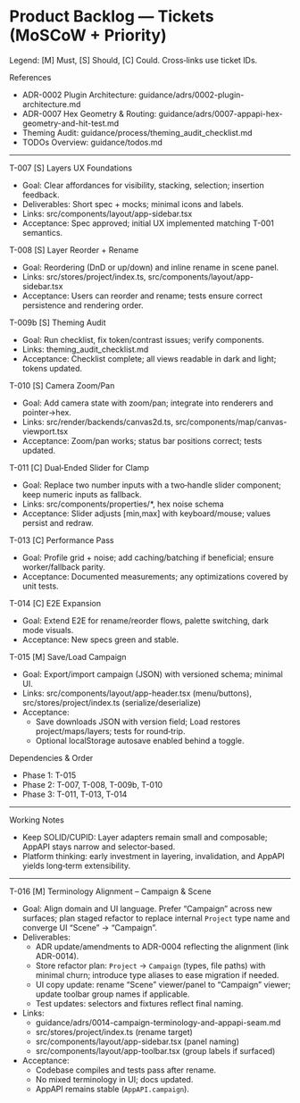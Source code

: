 # Product Backlog — Tickets (MoSCoW + Priority)

Legend: [M] Must, [S] Should, [C] Could. Cross‑links use ticket IDs.

References

- ADR-0002 Plugin Architecture: guidance/adrs/0002-plugin-architecture.md
- ADR-0007 Hex Geometry & Routing: guidance/adrs/0007-appapi-hex-geometry-and-hit-test.md
- Theming Audit: guidance/process/theming_audit_checklist.md
- TODOs Overview: guidance/todos.md

---

T-007 [S] Layers UX Foundations

- Goal: Clear affordances for visibility, stacking, selection; insertion feedback.
- Deliverables: Short spec + mocks; minimal icons and labels.
- Links: src/components/layout/app-sidebar.tsx
- Acceptance: Spec approved; initial UX implemented matching T-001 semantics.

T-008 [S] Layer Reorder + Rename

- Goal: Reordering (DnD or up/down) and inline rename in scene panel.
- Links: src/stores/project/index.ts, src/components/layout/app-sidebar.tsx
- Acceptance: Users can reorder and rename; tests ensure correct persistence and rendering order.

T-009b [S] Theming Audit

- Goal: Run checklist, fix token/contrast issues; verify components.
- Links: theming_audit_checklist.md
- Acceptance: Checklist complete; all views readable in dark and light; tokens updated.

T-010 [S] Camera Zoom/Pan

- Goal: Add camera state with zoom/pan; integrate into renderers and pointer→hex.
- Links: src/render/backends/canvas2d.ts, src/components/map/canvas-viewport.tsx
- Acceptance: Zoom/pan works; status bar positions correct; tests updated.

T-011 [C] Dual‑Ended Slider for Clamp

- Goal: Replace two number inputs with a two‑handle slider component; keep numeric inputs as fallback.
- Links: src/components/properties/\*, hex noise schema
- Acceptance: Slider adjusts [min,max] with keyboard/mouse; values persist and redraw.

T-013 [C] Performance Pass

- Goal: Profile grid + noise; add caching/batching if beneficial; ensure worker/fallback parity.
- Acceptance: Documented measurements; any optimizations covered by unit tests.

T-014 [C] E2E Expansion

- Goal: Extend E2E for rename/reorder flows, palette switching, dark mode visuals.
- Acceptance: New specs green and stable.

T-015 [M] Save/Load Campaign

- Goal: Export/import campaign (JSON) with versioned schema; minimal UI.
- Links: src/components/layout/app-header.tsx (menu/buttons), src/stores/project/index.ts (serialize/deserialize)
- Acceptance:
  - Save downloads JSON with version field; Load restores project/maps/layers; tests for round‑trip.
  - Optional localStorage autosave enabled behind a toggle.

Dependencies & Order

- Phase 1: T-015
- Phase 2: T-007, T-008, T-009b, T-010
- Phase 3: T-011, T-013, T-014

---

Working Notes

- Keep SOLID/CUPID: Layer adapters remain small and composable; AppAPI stays narrow and selector‑based.
- Platform thinking: early investment in layering, invalidation, and AppAPI yields long‑term extensibility.

---

T-016 [M] Terminology Alignment – Campaign & Scene

- Goal: Align domain and UI language. Prefer “Campaign” across new surfaces; plan staged refactor to replace internal `Project` type name and converge UI “Scene” → “Campaign”.
- Deliverables:
  - ADR update/amendments to ADR-0004 reflecting the alignment (link ADR-0014).
  - Store refactor plan: `Project` → `Campaign` (types, file paths) with minimal churn; introduce type aliases to ease migration if needed.
  - UI copy update: rename “Scene” viewer/panel to “Campaign” viewer; update toolbar group names if applicable.
  - Test updates: selectors and fixtures reflect final naming.
- Links:
  - guidance/adrs/0014-campaign-terminology-and-appapi-seam.md
  - src/stores/project/index.ts (rename target)
  - src/components/layout/app-sidebar.tsx (panel naming)
  - src/components/layout/app-toolbar.tsx (group labels if surfaced)
- Acceptance:
  - Codebase compiles and tests pass after rename.
  - No mixed terminology in UI; docs updated.
  - AppAPI remains stable (`AppAPI.campaign`).
